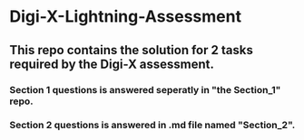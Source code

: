 # Digi-X-Lightning-Assessment

## This repo contains the solution for 2 tasks required by the Digi-X assessment. 

### Section 1 questions is answered seperatly in "the Section_1" repo.

### Section 2 questions is answered in .md file named "Section_2".
